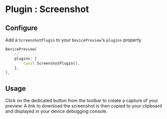 # Plugin : Screenshot

## Configure

Add a `ScreenshotPlugin` to your `DevicePreview`'s `plugins` property.

```dart
DevicePreview(
    // ...
    plugins: [
        const ScreenshotPlugin(),
    ],
),
```

## Usage

Click on the dedicated button from the toolbar to create a capture of your preview. A link to download the screenshot is then copied to your clipboard and displayed in your device debugging console.

